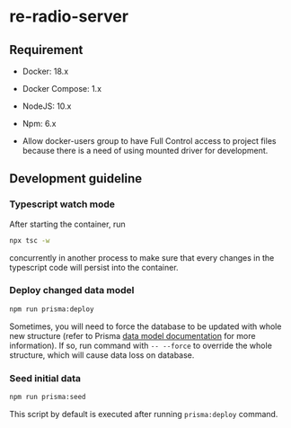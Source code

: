 # re-radio-server

## Requirement

* Docker: 18.x
* Docker Compose: 1.x
* NodeJS: 10.x
* Npm: 6.x

* Allow docker-users group to have Full Control access to project files because there is a need of using mounted driver for development.

## Development guideline

### Typescript watch mode

After starting the container, run

```sh
npx tsc -w
```

concurrently in another process to make sure that every changes in the typescript code will persist into the container.

### Deploy changed data model

```sh
npm run prisma:deploy
```

Sometimes, you will need to force the database to be updated with whole new structure (refer to Prisma [data model documentation](https://www.prisma.io/docs/datamodel-and-migrations/datamodel-MONGO-knun/) for more information). If so, run command with `-- --force` to override the whole structure, which will cause data loss on database.

### Seed initial data

```sh
npm run prisma:seed
```

This script by default is executed after running `prisma:deploy` command.

